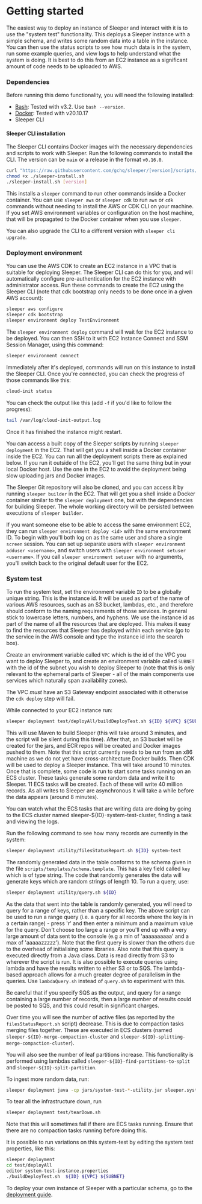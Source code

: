 Getting started
===============

The easiest way to deploy an instance of Sleeper and interact with it is to use the "system test" functionality. This
deploys a Sleeper instance with a simple schema, and writes some random data into a table in the instance. You can then
use the status scripts to see how much data is in the system, run some example queries, and view logs to help understand
what the system is doing. It is best to do this from an EC2 instance as a significant amount of code needs to be
uploaded to AWS.

### Dependencies

Before running this demo functionality, you will need the following installed:

* [Bash](https://www.gnu.org/software/bash/): Tested with v3.2. Use `bash --version`.
* [Docker](https://docs.docker.com/get-docker/): Tested with v20.10.17
* Sleeper CLI

#### Sleeper CLI installation

The Sleeper CLI contains Docker images with the necessary dependencies and scripts to work with Sleeper. Run the
following commands to install the CLI. The version can be `main` or a release in the format `v0.16.0`.

```bash
curl "https://raw.githubusercontent.com/gchq/sleeper/[version]/scripts/cli/install.sh" -o ./sleeper-install.sh
chmod +x ./sleeper-install.sh
./sleeper-install.sh [version]
```

This installs a `sleeper` command to run other commands inside a Docker container. You can use `sleeper aws` or
`sleeper cdk` to run `aws` or `cdk` commands without needing to install the AWS or CDK CLI on your machine. If you set
AWS environment variables or configuration on the host machine, that will be propagated to the Docker container when
you use `sleeper`.

You can also upgrade the CLI to a different version with `sleeper cli upgrade`.

### Deployment environment

You can use the AWS CDK to create an EC2 instance in a VPC that is suitable for deploying Sleeper. The Sleeper CLI 
can do this for you, and will automatically configure pre-authentication for the EC2 instance with administrator access. 
Run these commands to create the EC2 using the Sleeper CLI (note that cdk bootstrap only needs to be done once in a given AWS account):

```bash
sleeper aws configure
sleeper cdk bootstrap
sleeper environment deploy TestEnvironment
```

The `sleeper environment deploy` command will wait for the EC2 instance to be deployed.
You can then SSH to it with EC2 Instance Connect and SSM Session Manager, using this command:

```bash
sleeper environment connect
```

Immediately after it's deployed, commands will run on this instance to install the Sleeper CLI. Once you're connected,
you can check the progress of those commands like this:

```bash
cloud-init status
```

You can check the output like this (add `-f` if you'd like to follow the progress):

```bash
tail /var/log/cloud-init-output.log
```

Once it has finished the instance might restart.

You can access a built copy of the Sleeper scripts by running `sleeper deployment` in the EC2. That will get you a shell
inside a Docker container inside the EC2. You can run all the deployment scripts there as explained below. If you run it
outside of the EC2, you'll get the same thing but in your local Docker host. Use the one in the EC2 to avoid the
deployment being slow uploading jars and Docker images.

The Sleeper Git repository will also be cloned, and you can access it by running `sleeper builder` in the EC2.
That will get you a shell inside a Docker container similar to the `sleeper deployment` one, but with the dependencies
for building Sleeper. The whole working directory will be persisted between executions of `sleeper builder`.

If you want someone else to be able to access the same environment EC2, they can run `sleeper environment deploy <id>`
with the same environment ID. To begin with you'll both log on as the same user and share a single `screen` session. You
can set up separate users with `sleeper environment adduser <username>`, and switch users with
`sleeper environment setuser <username>`. If you call `sleeper environment setuser` with no arguments, you'll switch
back to the original default user for the EC2.

### System test

To run the system test, set the environment variable `ID` to be a globally unique string. This is the instance id. It
will be used as part of the name of various AWS resources, such as an S3 bucket, lambdas, etc., and therefore should
conform to the naming requirements of those services. In general stick to lowercase letters, numbers, and hyphens. We
use the instance id as part of the name of all the resources that are deployed. This makes it easy to find the resources
that Sleeper has deployed within each service (go to the service in the AWS console and type the instance id into the
search box).

Create an environment variable called `VPC` which is the id of the VPC you want to deploy Sleeper to, and create an
environment variable called `SUBNET` with the id of the subnet you wish to deploy Sleeper to (note that this is only
relevant to the ephemeral parts of Sleeper - all of the main components use services which naturally span availability
zones).

The VPC _must_ have an S3 Gateway endpoint associated with it otherwise the `cdk deploy` step will fail.

While connected to your EC2 instance run:

```bash
sleeper deployment test/deployAll/buildDeployTest.sh ${ID} ${VPC} ${SUBNET}
```

This will use Maven to build Sleeper (this will take around 3 minutes, and the script will be silent during this time).
After that, an S3 bucket will be created for the jars, and ECR repos will be created and Docker images pushed to them.
Note that this script currently needs to be run from an x86 machine as we do not yet have cross-architecture Docker
builds. Then CDK will be used to deploy a Sleeper instance. This will take around 10 minutes. Once that is complete,
some code is run to start some tasks running on an ECS cluster. These tasks generate some random data and write it to
Sleeper. 11 ECS tasks will be created. Each of these will write 40 million records. As all writes to Sleeper are
asynchronous it will take a while before the data appears (around 8 minutes).

You can watch what the ECS tasks that are writing data are doing by going to the ECS cluster named
sleeper-${ID}-system-test-cluster, finding a task and viewing the logs.

Run the following command to see how many records are currently in the system:

```bash
sleeper deployment utility/filesStatusReport.sh ${ID} system-test
```

The randomly generated data in the table conforms to the schema given in the file `scripts/templates/schema.template`.
This has a key field called `key` which is of type string. The code that randomly generates the data will generate keys
which are random strings of length 10. To run a query, use:

```bash
sleeper deployment utility/query.sh ${ID}
```

As the data that went into the table is randomly generated, you will need to query for a range of keys, rather than a
specific key. The above script can be used to run a range query (i.e. a query for all records where the key is in a
certain range) - press 'r' and then enter a minimum and a maximum value for the query. Don't choose too large a range or
you'll end up with a very large amount of data sent to the console (e.g a min of 'aaaaaaaaaa' and a max of
'aaaaazzzzz'). Note that the first query is slower than the others due to the overhead of initialising some libraries.
Also note that this query is executed directly from a Java class. Data is read directly from S3 to wherever the script
is run. It is also possible to execute queries using lambda and have the results written to either S3 or to SQS. The
lambda-based approach allows for a much greater degree of parallelism in the queries. Use `lambdaQuery.sh` instead of
`query.sh` to experiment with this.

Be careful that if you specify SQS as the output, and query for a range containing a large number of records, then a
large number of results could be posted to SQS, and this could result in significant charges.

Over time you will see the number of active files (as reported by the `filesStatusReport.sh` script) decrease. This is
due to compaction tasks merging files together. These are executed in ECS clusters (named
`sleeper-${ID}-merge-compaction-cluster` and `sleeper-${ID}-splitting-merge-compaction-cluster`).

You will also see the number of leaf partitions increase. This functionality is performed using lambdas called
`sleeper-${ID}-find-partitions-to-split` and `sleeper-${ID}-split-partition`.

To ingest more random data, run:

```bash
sleeper deployment java -cp jars/system-test-*-utility.jar sleeper.systemtest.ingest.RunWriteRandomDataTaskOnECS ${ID} system-test
```

To tear all the infrastructure down, run

```bash
sleeper deployment test/tearDown.sh
```

Note that this will sometimes fail if there are ECS tasks running. Ensure that there are no compaction tasks running
before doing this.

It is possible to run variations on this system-test by editing the system test properties, like this:

```bash
sleeper deployment
cd test/deployAll
editor system-test-instance.properties
./buildDeployTest.sh  ${ID} ${VPC} ${SUBNET}
```

To deploy your own instance of Sleeper with a particular schema, go to the [deployment guide](02-deployment-guide.md).
